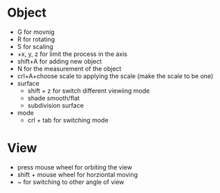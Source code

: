 # Object
- G for movnig
- R for rotating
- S for scaling
- +x, y, z for limit the process in the axis
- shift+A for adding new object
- N for the measurement of the object
- crl+A+choose scale to applying the scale (make the scale to be one)
- surface
	- shift + z for switch different viewiing mode
	- shade smooth/flat
	- subdivision surface
- mode
	- crl + tab for switching mode
# View
- press mouse wheel for orbiting the view
- shift + mouse wheel for horziontal moving 
- ~ for switching to other angle of view